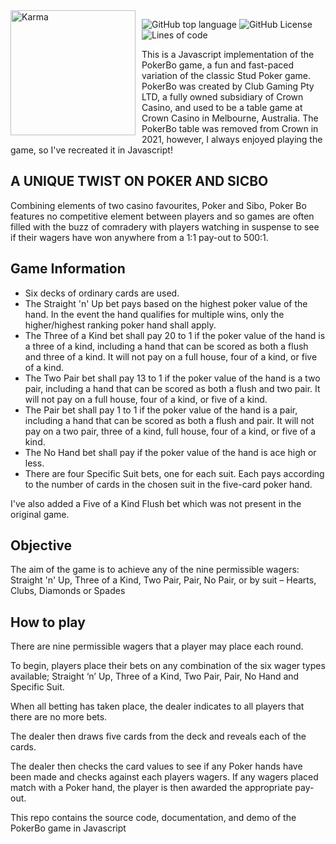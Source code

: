<img width="200" align="left" style="float: left; margin: 0 10px 0 0;" alt="Karma" src="https://i.imgur.com/vIhdcHT.png"> 

![GitHub top language](https://img.shields.io/github/languages/top/finneh4249/pokerbo?color=0072CE&style=for-the-badge)
![GitHub License](https://img.shields.io/github/license/finneh4249/pokerbo?style=for-the-badge)
![Lines of code](https://img.shields.io/tokei/lines/github/finneh4249/pokerbo?style=for-the-badge)


This is a Javascript implementation of the PokerBo game, a fun and fast-paced variation of the classic Stud Poker game. PokerBo was created by Club Gaming Pty LTD, a fully owned subsidiary of Crown Casino, and used to be a table game at Crown Casino in Melbourne, Australia.
The PokerBo table was removed from Crown in 2021, however, I always enjoyed playing the game, so I've recreated it in Javascript!


## A UNIQUE TWIST ON POKER AND SICBO
Combining elements of two casino favourites, Poker and Sibo, Poker Bo features no competitive element between players and so games are often filled with the buzz of comradery with players watching in suspense to see if their wagers have won anywhere from a 1:1 pay-out to 500:1.

## Game Information

- Six decks of ordinary cards are used.
- The Straight 'n' Up bet pays based on the highest poker value of the hand. In the event the hand qualifies for multiple wins, only the higher/highest ranking poker hand shall apply.
- The Three of a Kind bet shall pay 20 to 1 if the poker value of the hand is a three of a kind, including a hand that can be scored as both a flush and three of a kind. It will not pay on a full house, four of a kind, or five of a kind.
- The Two Pair bet shall pay 13 to 1 if the poker value of the hand is a two pair, including a hand that can be scored as both a flush and two pair. It will not pay on a full house, four of a kind, or five of a kind.
- The Pair bet shall pay 1 to 1 if the poker value of the hand is a pair, including a hand that can be scored as both a flush and pair. It will not pay on a two pair, three of a kind, full house, four of a kind, or five of a kind.
- The No Hand bet shall pay if the poker value of the hand is ace high or less.
- There are four Specific Suit bets, one for each suit. Each pays according to the number of cards in the chosen suit in the five-card poker hand.

I've also added a Five of a Kind Flush bet which was not present in the original game.

## Objective
The aim of the game is to achieve any of the nine 
permissible wagers: Straight 'n' Up, Three of a Kind, 
Two Pair, Pair, No Pair, or by suit – Hearts, Clubs, 
Diamonds or Spades

## How to play 
There are nine permissible wagers that a player may 
place each round.

To begin, players place their bets on any combination of the six wager types available; Straight ‘n’ Up, Three of a Kind, Two Pair, Pair, No Hand and Specific Suit.

When all betting has taken place, the dealer indicates to all players that there are no more bets.

The dealer then draws five cards from the deck and reveals each of the cards.

The dealer then checks the card values to see if any Poker hands have been made and checks against each players wagers. If any wagers placed match with a Poker hand, the player is then awarded the appropriate pay-out.


This repo contains the source code, documentation, and demo of the PokerBo game in Javascript
